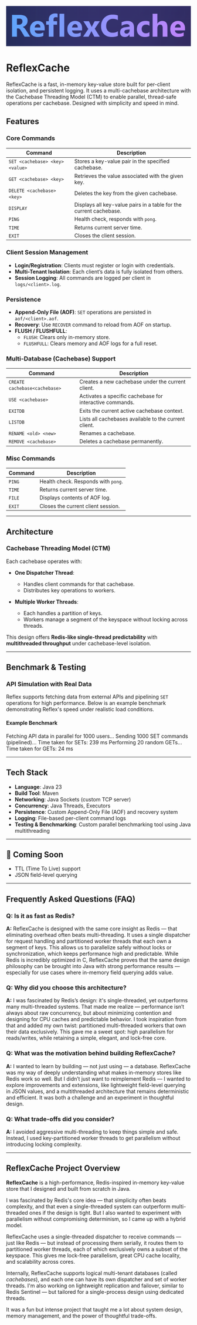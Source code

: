 
<div align="center">
  <img src="reflex.png">
</div>

# ReflexCache 

ReflexCache is a fast, in-memory key-value store built for per-client isolation, and persistent logging. It uses a multi-cachebase architecture with the Cachebase Threading Model (CTM) to enable parallel, thread-safe operations per cachebase. Designed with simplicity and speed in mind.

## Features

### Core Commands

| Command                               | Description                                                      |
|----------------------------------------|------------------------------------------------------------------|
| `SET <cachebase> <key> <value>`       | Stores a key-value pair in the specified cachebase.              |
| `GET <cachebase> <key>`               | Retrieves the value associated with the given key.               |
| `DELETE <cachebase> <key>`            | Deletes the key from the given cachebase.                        |
| `DISPLAY`                             | Displays all key-value pairs in a table for the current cachebase.|
| `PING`                                | Health check, responds with `pong`.                              |
| `TIME`                                | Returns current server time.                                     |
| `EXIT`                                | Closes the client session.                                       |

### Client Session Management

- **Login/Registration**: Clients must register or login with credentials.
- **Multi-Tenant Isolation**: Each client’s data is fully isolated from others.
- **Session Logging**: All commands are logged per client in `logs/<client>.log`.

### Persistence

- **Append-Only File (AOF)**: `SET` operations are persisted in `aof/<client>.aof`.
- **Recovery**: Use `RECOVER` command to reload from AOF on startup.
- **FLUSH / FLUSHFULL**:
  - `FLUSH`: Clears only in-memory store.
  - `FLUSHFULL`: Clears memory and AOF logs for a full reset.
 
### Multi-Database (Cachebase) Support

| Command                          | Description                                                    |
|----------------------------------|----------------------------------------------------------------|
| `CREATE cachebase<cachebase>`    | Creates a new cachebase under the current client.              |
| `USE <cachebase>`               | Activates a specific cachebase for interactive commands.       |
| `EXITDB`                        | Exits the current active cachebase context.                    |
| `LISTDB`                        | Lists all cachebases available to the current client.          |
| `RENAME <old> <new>`            | Renames a cachebase.                                           |
| `REMOVE <cachebase>`           | Deletes a cachebase permanently.                               |

### Misc Commands

| Command       | Description                                  |
|---------------|----------------------------------------------|
| `PING`        | Health check. Responds with `pong`.          |
| `TIME`        | Returns current server time.                 |
| `FILE`        | Displays contents of AOF log.                |
| `EXIT`        | Closes the current client session.           |

---

## Architecture

### Cachebase Threading Model (CTM)

Each cachebase operates with:

- **One Dispatcher Thread**:
  - Handles client commands for that cachebase.
  - Distributes key operations to workers.

- **Multiple Worker Threads**:
  - Each handles a partition of keys.
  - Workers manage a segment of the keyspace without locking across threads.

This design offers **Redis-like single-thread predictability** with **multithreaded throughput** under cachebase-level isolation.

---

## Benchmark & Testing

### API Simulation with Real Data

Reflex supports fetching data from external APIs and pipelining `SET` operations for high performance. Below is an example benchmark demonstrating Reflex's speed under realistic load conditions.

#### Example Benchmark
Fetching API data in parallel for 1000 users... Sending 1000 SET commands (pipelined)... Time taken for SETs: 239 ms
Performing 20 random GETs... Time taken for GETs: 24 ms

---

## Tech Stack

- **Language**: Java 23
- **Build Tool**: Maven
- **Networking**: Java Sockets (custom TCP server)
- **Concurrency**: Java Threads, Executors
- **Persistence**: Custom Append-Only File (AOF) and recovery system
- **Logging**: File-based per-client command logs
- **Testing & Benchmarking**: Custom parallel benchmarking tool using Java multithreading

---

## 📌 Coming Soon

- TTL (Time To Live) support
- JSON field-level querying

---

## Frequently Asked Questions (FAQ)

### Q: Is it as fast as Redis?
**A:** ReflexCache is designed with the same core insight as Redis — that eliminating overhead often beats multi-threading. It uses a single dispatcher for request handling and partitioned worker threads that each own a segment of keys. This allows us to parallelize safely without locks or synchronization, which keeps performance high and predictable. While Redis is incredibly optimized in C, ReflexCache proves that the same design philosophy can be brought into Java with strong performance results — especially for use cases where in-memory field querying adds value.

### Q: Why did you choose this architecture?
**A:** I was fascinated by Redis’s design: it's single-threaded, yet outperforms many multi-threaded systems. That made me realize — performance isn’t always about raw concurrency, but about minimizing contention and designing for CPU caches and predictable behavior. I took inspiration from that and added my own twist: partitioned multi-threaded workers that own their data exclusively. This gave me a sweet spot: high parallelism for reads/writes, while retaining a simple, elegant, and lock-free core.

### Q: What was the motivation behind building ReflexCache?
**A:** I wanted to learn by building — not just using — a database. ReflexCache was my way of deeply understanding what makes in-memory stores like Redis work so well. But I didn’t just want to reimplement Redis — I wanted to explore improvements and extensions, like lightweight field-level querying in JSON values, and a multithreaded architecture that remains deterministic and efficient. It was both a challenge and an experiment in thoughtful design.

### Q: What trade-offs did you consider?
**A:** I avoided aggressive multi-threading to keep things simple and safe. Instead, I used key-partitioned worker threads to get parallelism without introducing locking complexity. 

---

## ReflexCache Project Overview

**ReflexCache** is a high-performance, Redis-inspired in-memory key-value store that I designed and built from scratch in Java.

I was fascinated by Redis's core idea — that simplicity often beats complexity, and that even a single-threaded system can outperform multi-threaded ones if the design is tight. But I also wanted to experiment with parallelism without compromising determinism, so I came up with a hybrid model.

ReflexCache uses a single-threaded dispatcher to receive commands — just like Redis — but instead of processing them serially, it routes them to partitioned worker threads, each of which exclusively owns a subset of the keyspace. This gives me lock-free parallelism, great CPU cache locality, and scalability across cores.

Internally, ReflexCache supports logical multi-tenant databases (called *cachebases*), and each one can have its own dispatcher and set of worker threads. I'm also working on lightweight replication and failover, similar to Redis Sentinel — but tailored for a single-process design using dedicated threads.

It was a fun but intense project that taught me a lot about system design, memory management, and the power of thoughtful trade-offs.
